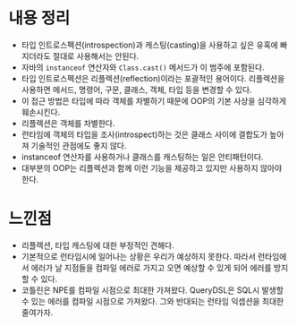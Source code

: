# 내용 정리

- 타입 인트로스펙션(introspection)과 캐스팅(casting)을 사용하고 싶은 유혹에 빠지더라도 절대로 사용해서는 안된다.
- 자바의 `instanceof` 연산자와 `Class.cast()` 메서드가 이 범주에 포함된다.
- 타입 인트로스펙션은 리플렉션(reflection)이라는 포괄적인 용어이다. 리플렉션을 사용하면 메서드, 명령어, 구문, 클래스, 객체, 타입 등을 변경할 수 있다.
- 이 접근 방법은 타입에 따라 객체를 차별하기 때문에 OOP의 기본 사상을 심각하게 훼손시킨다.
- 리플렉션은 객체를 차별한다.
- 런타임에 객체의 타입을 조사(introspect)하는 것은 클래스 사이에 결합도가 높아져 기술적인 관점에도 좋지 않다.
- instanceof 연산자를 사용하거나 클래스를 캐스팅하는 일은 안티패턴이다.
- 대부분의 OOP는 리플렉션과 함께 이런 기능을 제공하고 있지만 사용하지 않아야 한다.

# 느낀점

- 리플렉션, 타입 캐스팅에 대한 부정적인 견해다.
- 기본적으로 런타임시에 일어나는 상황은 우리가 예상하지 못한다. 따라서 런타임에서 에러가 날 지점들을 컴파일 에러로 가지고 오면 예상할 수 있게 되어 에러를 방지할 수 있다.
- 코틀린은 NPE를 컴파일 시점으로 최대한 가져왔다. QueryDSL은 SQL시 발생할 수 있는 에러를 컴파일 시점으로 가져왔다. 그와 반대되는 런타임 익셉션을 최대한 줄여가자.

